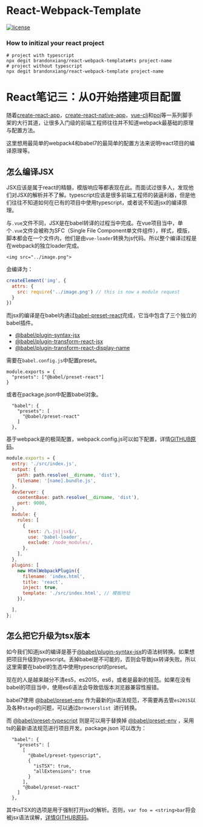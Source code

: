 # React-Webpack-Template

<a href="https://github.com/brandonxiang/react-webpack-template/blob/master/LICENSE">
  <img src="https://img.shields.io/github/license/brandonxiang/react-webpack-template" alt="license">
</a>

### How to initizal your react project

```shell
# project with typescript 
npx degit brandonxiang/react-webpack-template#ts project-name
# project without typescript
npx degit brandonxiang/react-webpack-template project-name
```


# React笔记三：从0开始搭建项目配置

随着[create-react-app](https://github.com/facebook/create-react-app)，[create-react-native-app](https://github.com/react-community/create-react-native-app)，[vue-cli](https://github.com/vuejs/vue-cli)和[poi](https://github.com/egoist/poi)等一系列脚手架的大行其道，让很多入门级的前端工程师往往并不知道webpack最基础的原理与配置方法。

这里想用最简单的webpack4和babel7的最简单的配置方法来说明react项目的编译原理等。

## 怎么编译JSX

JSX应该是属于react的精髓，模版响应等都表现在此。而面试过很多人，发现他们对JSX的解析并不了解。typescript应该是很多前端工程师的装逼利器，但是他们往往不知道如何在已有的项目中使用typescript，或者说不知道jsx的编译原理。

与`.vue`文件不同，JSX是在babel转译的过程当中完成。在vue项目当中，单个`.vue`文件会被称为SFC（Single File Component单文件组件），样式，模版，脚本都会在一个文件内，他们是由`vue-loader`转换为js代码。所以整个编译过程是在webpack的独立loader完成。

```
<img src="../image.png">
```

会编译为：

```javascript
createElement('img', {
  attrs: {
    src: require('../image.png') // this is now a module request
  }
})
```

而jsx的编译是在babel内通过[babel-preset-react](https://babeljs.io/docs/en/babel-preset-react)完成，它当中包含了三个独立的babel插件。

*   [@babel/plugin-syntax-jsx](https://babeljs.io/docs/en/babel-plugin-syntax-jsx)
*   [@babel/plugin-transform-react-jsx](https://babeljs.io/docs/en/babel-plugin-transform-react-jsx)
*   [@babel/plugin-transform-react-display-name](https://babeljs.io/docs/en/babel-plugin-transform-react-display-name)

需要在`babel.config.js`中配置preset。

```
module.exports = {
  "presets": ["@babel/preset-react"]
}
```
或者在package.json中配置babel对象。

```
  "babel": {
    "presets": [
      "@babel/preset-react"
    ]
  },
```

基于webpack是的极简配置，webpack.config.js可以如下配置，详情[GITHUB原码](https://github.com/brandonxiang/example-react/tree/pure-webpack)。

```javascript
module.exports = {
  entry: './src/index.js',
  output: {
    path: path.resolve(__dirname, 'dist'),
    filename: '[name].bundle.js',
  },
  devServer: {
    contentBase: path.resolve(__dirname, 'dist'),
    port: 9000,
  },
  module: {
    rules: [
      {
        test: /\.js|jsx$/,
        use: 'babel-loader',
        exclude: /node_modules/,
      },
    ],
  },
  plugins: [
    new HtmlWebpackPlugin({
      filename: 'index.html',
      title: 'react',
      inject: true,
      template: './src/index.html', // 模板地址
    }),

  ],
};
```

## 怎么把它升级为tsx版本

如今我们知道jsx的编译是基于[@babel/plugin-syntax-jsx](https://babeljs.io/docs/en/babel-plugin-syntax-jsx)的语法树转换。如果想把项目升级到typescript。丢掉babel是不可能的，否则会导致jsx转译失败。所以这里需要在babel的生态中使用typescript的preset。

现在的人是越来越分不清es5，es2015，es6，或者是最新的规范。如果在没有babel的项目当中，使用es6语法会导致低版本浏览器兼容性报错。

babel7使用 [@babel/preset-env](https://babeljs.io/docs/en/babel-preset-env) 作为最新的js语法规范，不需要再去管`es2015`以及各种`stage`的问题，可以通过`browserslist `进行转换。

而 [@babel/preset-typescript](https://babeljs.io/docs/en/babel-preset-typescript) 则是可以用于替换掉  [@babel/preset-env](https://babeljs.io/docs/en/babel-preset-env) ，采用ts的最新语法规范进行项目开发。package.json 可以改为：

```
  "babel": {
    "presets": [
      [
        "@babel/preset-typescript",
        {
          "isTSX": true,
          "allExtensions": true
        }
      ],
      "@babel/preset-react"
    ]
  },
```

其中isTSX的选项是用于强制打开jsx的解析。否则，`var foo = <string>bar`将会被jsx语法误解，[详情GITHUB原码](https://github.com/brandonxiang/example-react)。


